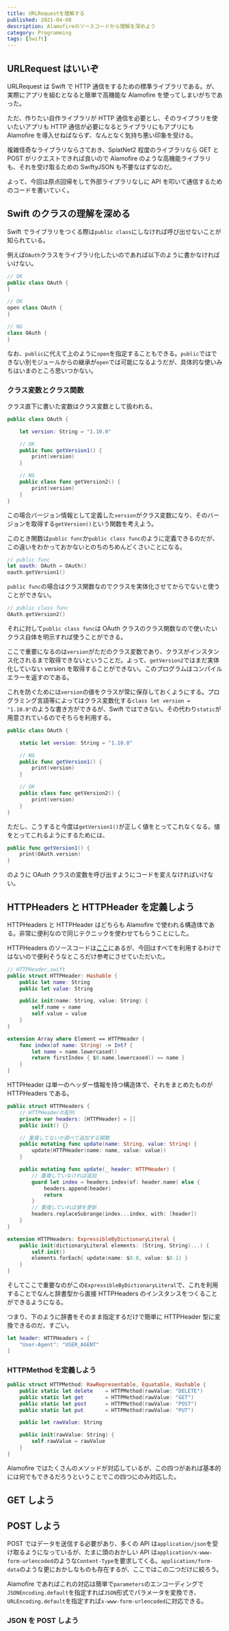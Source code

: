 ```yaml
---
title: URLRequestを理解する
published: 2021-04-08
description: Alamofireのソースコードから理解を深めよう
category: Programming
tags: [Swift]
---
```


## URLRequest はいいぞ

URLRequest は Swift で HTTP 通信をするための標準ライブラリである。が、実際にアプリを組むとなると簡単で高機能な Alamofire を使ってしまいがちであった。

ただ、作りたい自作ライブラリが HTTP 通信を必要とし、そのライブラリを使いたいアプリも HTTP 通信が必要になるとライブラリにもアプリにも Alamofire を導入せねばならず、なんとなく気持ち悪い印象を受ける。

複雑怪奇なライブラリならさておき、SplatNet2 程度のライブラリなら GET と POST がリクエストできれば良いので Alamofire のような高機能ライブラリも、それを受け取るための SwiftyJSON も不要なはずなのだ。

よって、今回は原点回帰をして外部ライブラリなしに API を叩いて通信するためのコードを書いていく。

## Swift のクラスの理解を深める

Swift でライブラリをつくる際は`public class`にしなければ呼び出せないことが知られている。

例えば`OAuth`クラスをライブラリ化したいのであれば以下のように書かなければいけない。

```swift
// OK
public class OAuth {
}

// OK
open class OAuth {
}

// NG
class OAuth {
}
```

なお、`public`に代えて上のように`open`を指定することもできる。`public`ではできない別モジュールからの継承が`open`では可能になるようだが、具体的な使いみちはいまのところ思いつかない。

### クラス変数とクラス関数

クラス直下に書いた変数はクラス変数として扱われる。

```swift
public class OAuth {

    let version: String = "1.10.0"

    // OK
    public func getVersion1() {
        print(version)
    }

    // NG
    public class func getVersion2() {
        print(version)
    }
}
```

この場合バージョン情報として定義した`version`がクラス変数になり、そのバージョンを取得する`getVersion()`という関数を考えよう。

このとき関数は`public func`か`public class func`のように定義できるのだが、この違いをわかっておかないとのちのちめんどくさいことになる。

```swift
// public func
let oauth: OAuth = OAuth()
oauth.getVersion1()
```

`public func`の場合はクラス関数なのでクラスを実体化させてからでないと使うことができない。

```swift
// public class func
OAuth.getVersion2()
```

それに対して`public class func`は OAuth クラスのクラス関数なので使いたいクラス自体を明示すれば使うことができる。

ここで重要になるのは`version`がただのクラス変数であり、クラスがインスタンス化されるまで取得できないということだ。よって、`getVersion2`ではまだ実体化していない version を取得することができない。このプログラムはコンパイルエラーを返すのである。

これを防ぐためには`version`の値をクラスが常に保存しておくようにする。プログラミング言語等によってはクラス変数化する`class let version = "1.10.0"`のような書き方ができるが、Swift ではできない。その代わり`static`が用意されているのでそちらを利用する。

```swift
public class OAuth {

    static let version: String = "1.10.0"

    // NG
    public func getVersion1() {
        print(version)
    }

    // OK
    public class func getVersion2() {
        print(version)
    }
}
```

ただし、こうすると今度は`getVersion1()`が正しく値をとってこれなくなる。値をとってこれるようにするためには、

```swift
public func getVersion1() {
    print(OAuth.version)
}
```

のように OAuth クラスの変数を呼び出すようにコードを変えなければいけない。

## HTTPHeaders と HTTPHeader を定義しよう

HTTPHeaders と HTTPHeader はどちらも Alamofire で使われる構造体である。非常に便利なので同じテクニックを使わせてもらうことにした。

HTTPHeaders のソースコードは[ここ](https://github.com/Alamofire/Alamofire/blob/097e1f03166d49b31f824507fb85ad843b14fc13/Source/HTTPHeaders.swift)にあるが、今回はすべてを利用するわけではないので便利そうなところだけ参考にさせていただいた。

```swift
// HTTPHeader.swift
public struct HTTPHeader: Hashable {
    public let name: String
    public let value: String

    public init(name: String, value: String) {
        self.name = name
        self.value = value
    }
}

extension Array where Element == HTTPHeader {
    func index(of name: String) -> Int? {
        let name = name.lowercased()
        return firstIndex { $0.name.lowercased() == name }
    }
}
```

HTTPHeader は単一のヘッダー情報を持つ構造体で、それをまとめたものが HTTPHeaders である。

```swift
public struct HTTPHeaders {
    // HTTPHeaderの配列
    private var headers: [HTTPHeader] = []
    public init() {}

    // 重複してないか調べて追加する関数
    public mutating func update(name: String, value: String) {
        update(HTTPHeader(name: name, value: value))
    }

    public mutating func update(_ header: HTTPHeader) {
        // 重複していなければ追加
        guard let index = headers.index(of: header.name) else {
            headers.append(header)
            return
        }
        // 重複していれば値を更新
        headers.replaceSubrange(index...index, with: [header])
    }
}

extension HTTPHeaders: ExpressibleByDictionaryLiteral {
    public init(dictionaryLiteral elements: (String, String)...) {
        self.init()
        elements.forEach{ update(name: $0.0, value: $0.1) }
    }
}
```

そしてここで重要なのがこの`ExpressibleByDictionaryLiteral`で、これを利用することでなんと辞書型から直接 HTTPHeaders のインスタンスをつくることができるようになる。

つまり、下のように辞書をそのまま指定するだけで簡単に HTTPHeader 型に変換できるのだ、すごい。

```swift
let header: HTTPHeaders = [
    "User-Agent": "USER_AGENT"
]
```

### HTTPMethod を定義しよう

```swift
public struct HTTPMethod: RawRepresentable, Equatable, Hashable {
    public static let delete    = HTTPMethod(rawValue: "DELETE")
    public static let get       = HTTPMethod(rawValue: "GET")
    public static let post      = HTTPMethod(rawValue: "POST")
    public static let put       = HTTPMethod(rawValue: "PUT")

    public let rawValue: String

    public init(rawValue: String) {
        self.rawValue = rawValue
    }
}
```

Alamofire ではたくさんのメソッドが対応しているが、この四つがあれば基本的には何でもできるだろうということでこの四つにのみ対応した。

## GET しよう

## POST しよう

POST ではデータを送信する必要があり、多くの API は`application/json`を受け取るようになっているが、たまに頭のおかしい API は`application/x-www-form-urlencoded`のような`Content-Type`を要求してくる。`application/form-data`のような更におかしなものも存在するが、ここではこの二つだけに絞ろう。

Alamofire であればこれの対応は簡単で`parameters`のエンコーディングで`JSONEncoding.default`を指定すれば`JSON`形式でパラメータを変換でき、`URLEncoding.default`を指定すれば`x-www-form-urlencoded`に対応できる。

### JSON を POST しよう

```swift

```
